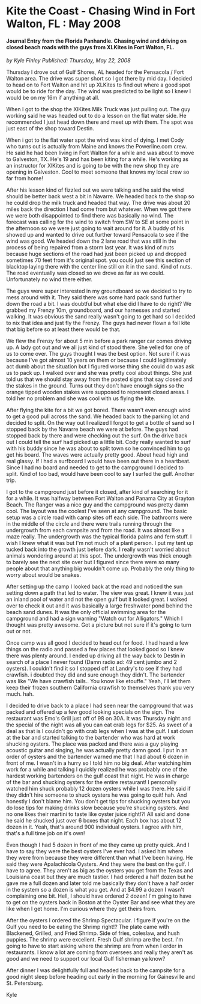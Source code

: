 # Kite the Coast - Chasing Wind in Fort Walton, FL : May 2008

#### Journal Entry from the Florida Panhandle. Chasing wind and driving on closed beach roads with the guys from XLKites in Fort Walton, FL.

_<div class="article-meta-data"> by <span class="article-meta-author" itemprop="author">Kyle Finley</span> Published: <time itemprop="pubdate" datetime="5/22/2008 5:00:00 AM">Thursday, May 22, 2008</time></div>_

Thursday I drove out of Gulf Shores, AL headed for the Pensacola / Fort Walton area. The drive was super short so I got there by mid day. I decided to head on to Fort Walton and hit up XLKites to find out where a good spot would be to ride for the day. The wind was predicted to be light so I knew I would be on my 16m if anything at all.

When I got to the shop the XlKites Milk Truck was just pulling out. The guy working said he was headed out to do a lesson on the flat water side. He recommended I just head down there and meet up with them. The spot was just east of the shop toward Destin.

When i got to the flat water spot the wind was kind of dying. I met Cody who turns out is actually from Maine and knows the Powerline.com crew. He said he had been living in Fort Walton for a while and was about to move to Galveston, TX. He's 19 and has been kiting for a while. He's working as an instructor for XlKites and is going to be with the new shop they are opening in Galveston. Cool to meet someone that knows my local crew so far from home!

After his lesson kind of fizzled out we were talking and he said the wind should be better back west a bit in Navarre. We headed back to the shop so he could drop the milk truck and headed that way. The drive was about 20 miles back the direction I had come from but whatever. When we got there we were both disappointed to find there was basically no wind. The forecast was calling for the wind to switch from SW to SE at some point in the afternoon so we were just going to wait around for it. A buddy of his showed up and wanted to drive out further toward Pensacola to see if the wind was good. We headed down the 2 lane road that was still in the process of being repaired from a storm last year. It was kind of nuts because huge sections of the road had just been picked up and dropped sometimes 70 feet from it's original spot. you could just see this section of blacktop laying there with the center line still on it in the sand. Kind of nuts. The road eventually was closed so we drove as far as we could. Unfortunately no wind there either.

The guys were super interested in my groundboard so we decided to try to mess around with it. They said there was some hard pack sand further down the road a bit. I was doubtful but what else did I have to do right? We grabbed my Frenzy 10m, groundboard, and our harnesses and started walking. It was obvious the sand really wasn't going to get hard so I decided to nix that idea and just fly the Frenzy. The guys had never flown a foil kite that big before so at least there would be that.

We flew the Frenzy for about 5 min before a park ranger car comes driving up. A lady got out and we all just kind of stood there. She yelled for one of us to come over. The guys thought I was the best option. Not sure if it was because I've got almost 10 years on them or because I could legitimately act dumb about the situation but I figured worse thing she could do was ask us to pack up. I walked over and she was pretty cool about things. She just told us that we should stay away from the posted signs that say closed and the stakes in the ground. Turns out they don't have enough signs so the orange tipped wooden stakes were supposed to represent closed areas. I told her no problem and she was cool with us flying the kite.

After flying the kite for a bit we got bored. There wasn't even enough wind to get a good pull across the sand. We headed back to the parking lot and decided to split. On the way out I realized I forgot to get a bottle of sand so I stopped back by the Navarre beach we were at before. The guys had stopped back by there and were checking out the surf. On the drive back out I could tell the surf had picked up a little bit. Cody really wanted to surf with his buddy since he was about to split town so he convinced him to go get his board. The waves were actually pretty good. About head high and real glassy. If I had a surfboard I would have been out there in a heartbeat. Since I had no board and needed to get to the campground I decided to split. Kind of too bad, would have been cool to say I surfed the gulf. Another trip.

I got to the campground just before it closed, after kind of searching for it for a while. It was halfway between Fort Walton and Panama City at Grayton Beach. The Ranger was a nice guy and the campground was pretty damn cool. The layout was the coolest I've seen at any campground. The basic setup was a circle road with camp sites off each side. The bathrooms were in the middle of the circle and there were trails running through the undergrowth from each campsite and from the road. It was almost like a maze really. The undergrowth was the typical florida palms and fern stuff. I wish I knew what it was but I'm not much of a plant person. I put my tent up tucked back into the growth just before dark. I really wasn't worried about animals wondering around at this spot. The undergrowth was thick enough to barely see the next site over but I figured since there were so many people about that anything big wouldn't come up. Probably the only thing to worry about would be snakes.

After setting up the camp I looked back at the road and noticed the sun setting down a path that led to water. The view was great. I knew it was just an inland pool of water and not the open gulf but it looked great. I walked over to check it out and it was basically a large freshwater pond behind the beach sand dunes. It was the only official swimming area for the campground and had a sign warning "Watch out for Alligators." Which I thought was pretty awesome. Got a picture but not sure if it's going to turn out or not.

Once camp was all good I decided to head out for food. I had heard a few things on the radio and passed a few places that looked good so I knew there was plenty around. I ended up driving all the way back to Destin in search of a place I never found (Damn radio ad: 49 cent jumbo and 2 oysters). I couldn't find it so I stopped off at Landry's to see if they had crawfish. i doubted they did and sure enough they didn't. The bartender was like "We have crawfish tails.. You know like etouffe." Yeah, I'll let them keep their frozen southern California crawfish to themselves thank you very much. hah.

I decided to drive back to a place I had seen near the campground that was packed and offered up a few good looking specials on the sign. The restaurant was Emo's Grill just off of 98 on 30A. It was Thursday night and the special of the night was all you can eat crab legs for $25. As sweet of a deal as that is I couldn't go with crab legs when I was at the gulf. I sat down at the bar and started talking to the bartender who was hard at work shucking oysters. The place was packed and there was a guy playing acoustic guitar and singing, he was actually pretty damn good. I put in an order of oysters and the bartender warned me that I had about 6 dozen in front of me. I wasn't in a hurry so I told him no big deal. After watching him work for a while and talking I quickly realized he was probably one of the hardest working bartenders on the gulf coast that night. He was in charge of the bar and shucking oysters for the entire restaurant! I personally watched him shuck probably 12 dozen oysters while I was there. He said if they didn't hire someone to shuck oysters he was going to quit! hah. And honestly I don't blame him. You don't get tips for shucking oysters but you do lose tips for making drinks slow because you're shucking oysters. And no one likes their martini to taste like oyster juice right!?! All said and done he said he shucked just over 6 boxes that night. Each box has about 12 dozen in it. Yeah, that's around 900 individual oysters. I agree with him, that's a full time job on it's own!

Even though I had 5 dozen in front of me they came up pretty quick. And I have to say they were the best oysters I've ever had. I asked him where they were from because they were different than what I've been having. He said they were Apalachicola Oysters. And they were the best on the gulf. I have to agree. They aren't as big as the oysters you get from the Texas and Louisiana coast but they are much tastier. I had ordered a half dozen but he gave me a full dozen and later told me basically they don't have a half order in the system so a dozen is what you get. And at $4.99 a dozen I wasn't complaining one bit. Hell, I should have ordered 2 dozen! I'm going to have to get on the oysters back in Boston at the Oyster Bar and see what they are like when I get home. I'm curious where they get theirs from.

After the oysters I ordered the Shrimp Spectacular. I figure if you're on the Gulf you need to be eating the Shrimp right!? The plate came with Blackened, Grilled, and Fried Shrimp. Side of fries, coleslaw, and hush puppies. The shrimp were excellent. Fresh Gulf shrimp are the best. I'm going to have to start asking where the shrimp are from when I order in restaurants. I know a lot are coming from oversees and really they aren't as good and we need to support our local Gulf fisherman ya know?

After dinner I was delightfully full and headed back to the campsite for a good night sleep before heading out early in the morning for Gainesville and St. Petersburg.

Kyle
